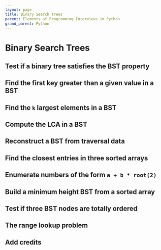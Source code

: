 ```yaml
---
layout: page
title: Binary Search Trees
parent: Elements of Programming Interviews in Python
grand_parent: Python
---
```


# Binary Search Trees

## Test if a binary tree satisfies the BST property
## Find the first key greater than a given value in a BST
## Find the `k` largest elements in a BST
## Compute the LCA in a BST
## Reconstruct a BST from traversal data
## Find the closest entries in three sorted arrays
## Enumerate numbers of the form `a + b * root(2)`
## Build a minimum height BST from a sorted array
## Test if three BST nodes are totally ordered
## The range lookup problem
## Add credits
